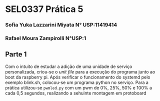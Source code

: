 # SEL0337 Prática 5
### Sofia Yuka Lazzarini Miyata N° USP:11419414 
### Rafael Moura Zampirolli     N°USP:1

## Parte 1

Com o intuito de estudar a adição de uma unidade de  serviço personalizada, criou-se o _unit file_ para a execução do programa junto ao boot da raspberry pi. Após verificar o funcionamento do systemd pelo exemplo blink.sh, colocou-se um programa python no serviço. Para a prática utilizou-se `pwmled.py` com um pwm de 0%, 25%, 50% e 100% a cada 0,5 segundos, realizando a sehuinte montagem em protoboard



